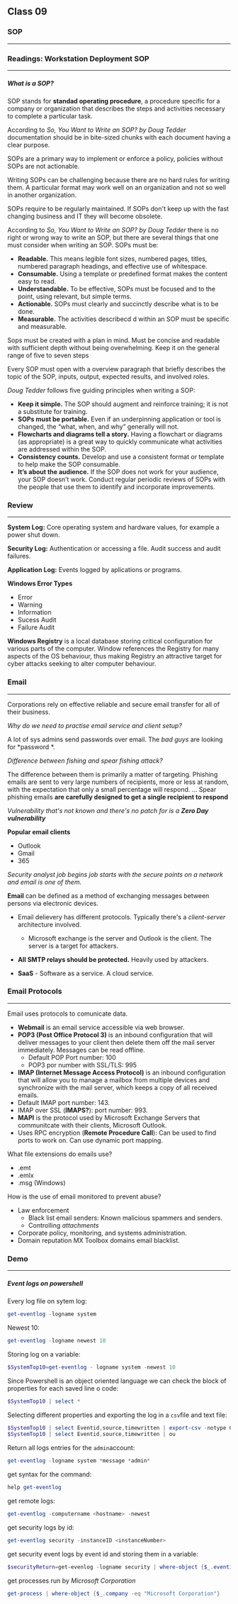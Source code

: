 ## Class 09

### SOP

------

### Readings: Workstation Deployment SOP

------

##### What is a SOP?

SOP stands for **standad operating procedure**, a procedure specific for a company or organization that describes the steps and activities necessary to complete a particular task.

According to *So, You Want to Write an SOP? by Doug Tedder* documentation should be in bite-sized chunks with each document having a clear purpose.

SOPs are a primary way to implement or enforce a policy, policies without SOPs are not actionable.

Writing SOPs can be challenging because there are no hard rules for writing them. A particular format may work well on an organization and not so well in another organization.

SOPs require to be regularly maintained. If SOPs don't keep up with the fast changing business and IT they will become obsolete.

According to *So, You Want to Write an SOP? by Doug Tedder*  there is no right or wrong way to write an SOP, but there are several things that one must consider when writing an SOP. SOPs must be:

- **Readable.** This means legible font sizes, numbered pages, titles, numbered paragraph headings, and effective use of whitespace.
- **Consumable.** Using a template or predefined format makes the content easy to read.
- **Understandable.** To be effective, SOPs must be focused and to the point, using relevant, but simple terms.
- **Actionable.** SOPs must clearly and succinctly describe what is to be done.
- **Measurable.** The activities describecd d within an SOP must be specific and measurable.

Sops must be created with a plan in mind. Must be concise and readable with sufficient depth without being overwhelming. Keep it on the general range of five to seven steps

Every SOP must open with a overview paragraph that briefly describes the topic of the SOP, inputs, output, expected results, and involved roles.

*Doug Tedder* follows five guiding principles when writing a SOP:

- **Keep it simple.** The SOP should augment and reinforce training; it is not a substitute for training.
- **SOPs must be portable.** Even if an underpinning application or tool is changed, the “what, when, and why” generally will not.
- **Flowcharts and diagrams tell a story.** Having a flowchart or diagrams (as appropriate) is a great way to quickly communicate what activities are addressed within the SOP.
- **Consistency counts.** Develop and use a consistent format or template to help make the SOP consumable.
- **It’s about the audience.** If the SOP does not work for your audience, your SOP doesn’t work. Conduct regular periodic reviews of SOPs with the people that use them to identify and incorporate improvements.



### Review

------

**System Log:** Core operating system and hardware values, for example a power shut down.

**Security Log:** Authentication or accessing a file. Audit success and audit failures.

**Application Log:** Events logged by aplications or programs.

**Windows Error Types**

+ Error
+ Warning
+ Information
+ Sucess Audit
+ Failure Audit

**Windows Registry** is a local database storing critical configuration for various parts of the computer. Window references the Registry for many aspects of the OS behaviour, thus making Registry an attractive target for cyber attacks seeking to alter computer behaviour.



### Email

------

Corporations rely on effective reliable and secure email transfer for all of their business.

*Why do we need to practise email service and client setup?*

A lot of sys admins send passwords over email. The *bad guys* are looking for *password *.

*Difference between fishing and spear fishing attack?*

The difference between them is primarily a matter of targeting. Phishing emails are sent to very large numbers of recipients, more or less at random, with the expectation that only a small percentage will respond. ... Spear phishing emails **are carefully designed to get a single recipient to respond**

*Vulnerability that's not known and there's no patch for is a **Zero Day vulnerability***

**Popular email clients**

+ Outlook
+ Gmail
+ 365

*Security analyst job begins job starts with the secure points on a network and email is one of them.*

**Email** can be defined as a method of exchanging messages between persons via electronic devices.

+ Email delievery has different protocols. Typically there's a *client-server* architecture involved.
  + Microsoft exchange is the server and Outlook is the client. The server is a target for attackers.
+ **All SMTP relays should be protected.** Heavily used by attackers.

+ **SaaS** - Software as a service. A cloud service.



### Email Protocols

------

Email uses protocols to comunicate data.

+ **Webmail** is an email service accessible via web browser.
+ **POP3 (Post Office Protocol 3)** is an inbound configuration that will deliver messages to your client then delete them off the mail server immediately. Messages can be read offline.
  + Default POP Port number: 100
  + POP3 por number with SSL/TLS: 995
+ **IMAP (Internet Message Access Protocol)** is an inbound configuration that will allow you to manage a mailbox from multiple devices and synchronize with the mail server, which keeps a copy of all received emails.
+ Default IMAP port number: 143.
+ IMAP over SSL (**IMAPS?**): port number: 993.
+ **MAPI** is the protocol used by Microsoft Exchange Servers that communitcate with their clients, Microsoft Outlook.
+ Uses RPC encryption (**Remote Procedure Call**): Can be used to find ports to work on. Can use dynamic port mapping.

What file extensions do emails use?

+ .emt
+ .emlx
+ .msg (Windows)

How is the use of email monitored to prevent abuse?

+ Law enforcement
  + Black list email senders: Known malicious spammers and senders.
  + Controlling *attachments* 
+ Corporate policy, monitoring, and systems administration.
+ Domain reputation MX Toolbox domains email blacklist.



### Demo

------

##### Event logs on powershell

Every log file on sytem log:

```powershell
get-eventlog -logname system
```

Newest 10:

```powershell
get-eventlog -logname newest 10
```

Storing log on a variable:

```powershell
$SystemTop10=get-eventlog - logname system -newest 10
```

Since Powershell is an object oriented language we can check the block of properties for each saved line o code:

```powershell
$SystemTop10 | select *
```

Selecting different properties and exporting the log in a `csv`file and text file:

```powershell
$SystemTop10 | select Eventid,source,timewritten | export-csv -notype C:\Logs.csv
$SystemTop10 | select Eventid,source,timewritten | ou
```

Return all logs entries for the `admin`account:

```powershell
get-eventlog -logname system *message *admin*
```

get syntax for the command:

```powershell
help get-eventlog
```

get remote logs:

```powershell
get-eventlog -computername <hostname> -newest
```

get security logs by id:

```powershell
get-eventlog security -instanceID <instanceNumber>
```

get security event logs by event id and storing them in a variable:

```powershell
$securityReturn=get-evenlog -logname security | where-object {$_.eventid -eq 4625}
```

get processes run by *Microsoft Corporation*

```powershell
get-process | where-object {$_.company -eq "Microsoft Corporation"}
```

